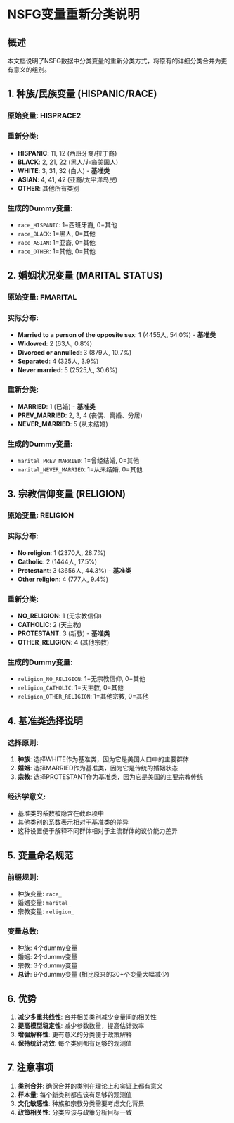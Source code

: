 # NSFG变量重新分类说明

## 概述
本文档说明了NSFG数据中分类变量的重新分类方式，将原有的详细分类合并为更有意义的组别。

## 1. 种族/民族变量 (HISPANIC/RACE)

### 原始变量: HISPRACE2
### 重新分类:
- **HISPANIC**: 11, 12 (西班牙裔/拉丁裔)
- **BLACK**: 2, 21, 22 (黑人/非裔美国人)
- **WHITE**: 3, 31, 32 (白人) - **基准类**
- **ASIAN**: 4, 41, 42 (亚裔/太平洋岛民)
- **OTHER**: 其他所有类别

### 生成的Dummy变量:
- `race_HISPANIC`: 1=西班牙裔, 0=其他
- `race_BLACK`: 1=黑人, 0=其他
- `race_ASIAN`: 1=亚裔, 0=其他
- `race_OTHER`: 1=其他, 0=其他

## 2. 婚姻状况变量 (MARITAL STATUS)

### 原始变量: FMARITAL
### 实际分布:
- **Married to a person of the opposite sex**: 1 (4455人, 54.0%) - **基准类**
- **Widowed**: 2 (63人, 0.8%)
- **Divorced or annulled**: 3 (879人, 10.7%)
- **Separated**: 4 (325人, 3.9%)
- **Never married**: 5 (2525人, 30.6%)

### 重新分类:
- **MARRIED**: 1 (已婚) - **基准类**
- **PREV_MARRIED**: 2, 3, 4 (丧偶、离婚、分居)
- **NEVER_MARRIED**: 5 (从未结婚)

### 生成的Dummy变量:
- `marital_PREV_MARRIED`: 1=曾经结婚, 0=其他
- `marital_NEVER_MARRIED`: 1=从未结婚, 0=其他

## 3. 宗教信仰变量 (RELIGION)

### 原始变量: RELIGION
### 实际分布:
- **No religion**: 1 (2370人, 28.7%)
- **Catholic**: 2 (1444人, 17.5%)
- **Protestant**: 3 (3656人, 44.3%) - **基准类**
- **Other religion**: 4 (777人, 9.4%)

### 重新分类:
- **NO_RELIGION**: 1 (无宗教信仰)
- **CATHOLIC**: 2 (天主教)
- **PROTESTANT**: 3 (新教) - **基准类**
- **OTHER_RELIGION**: 4 (其他宗教)

### 生成的Dummy变量:
- `religion_NO_RELIGION`: 1=无宗教信仰, 0=其他
- `religion_CATHOLIC`: 1=天主教, 0=其他
- `religion_OTHER_RELIGION`: 1=其他宗教, 0=其他

## 4. 基准类选择说明

### 选择原则:
1. **种族**: 选择WHITE作为基准类，因为它是美国人口中的主要群体
2. **婚姻**: 选择MARRIED作为基准类，因为它是传统的婚姻状态
3. **宗教**: 选择PROTESTANT作为基准类，因为它是美国的主要宗教传统

### 经济学意义:
- 基准类的系数被隐含在截距项中
- 其他类别的系数表示相对于基准类的差异
- 这种设置便于解释不同群体相对于主流群体的议价能力差异

## 5. 变量命名规范

### 前缀规则:
- 种族变量: `race_`
- 婚姻变量: `marital_`
- 宗教变量: `religion_`

### 变量总数:
- 种族: 4个dummy变量
- 婚姻: 2个dummy变量
- 宗教: 3个dummy变量
- **总计**: 9个dummy变量 (相比原来的30+个变量大幅减少)

## 6. 优势

1. **减少多重共线性**: 合并相关类别减少变量间的相关性
2. **提高模型稳定性**: 减少参数数量，提高估计效率
3. **增强解释性**: 更有意义的分类便于政策解释
4. **保持统计功效**: 每个类别都有足够的观测值

## 7. 注意事项

1. **类别合并**: 确保合并的类别在理论上和实证上都有意义
2. **样本量**: 每个新类别都应该有足够的观测值
3. **文化敏感性**: 种族和宗教分类需要考虑文化背景
4. **政策相关性**: 分类应该与政策分析目标一致
